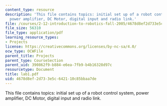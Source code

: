 ```yaml
---
content_type: resource
description: 'This file contains topics: initial set up of a robot control system,
  power amplifier, DC Motor, digital input and radio link.'
file: /courses/2-12-introduction-to-robotics-fall-2005/4678d8ef2d733e5c642110c85bbaa7de_lab1.pdf
file_size: 56310
file_type: application/pdf
learning_resource_types:
- Projects
license: https://creativecommons.org/licenses/by-nc-sa/4.0/
ocw_type: OCWFile
parent_title: Projects
parent_type: CourseSection
parent_uid: 390862f9-b884-e6ea-7fb9-b4b16328d97c
resourcetype: Document
title: lab1.pdf
uid: 4678d8ef-2d73-3e5c-6421-10c85bbaa7de
---
```

This file contains topics: initial set up of a robot control system, power amplifier, DC Motor, digital input and radio link.